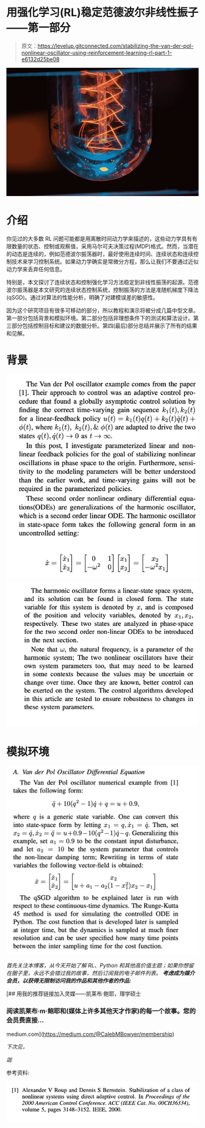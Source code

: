 # 用强化学习(RL)稳定范德波尔非线性振子——第一部分

> 原文：<https://levelup.gitconnected.com/stabilizing-the-van-der-pol-nonlinear-oscillator-using-reinforcement-learning-rl-part-1-e6132d25be08>

![](img/22536a2bd83b43f1356a387599dd3947.png)

# 介绍

你见过的大多数 RL 问题可能都是用离散时间动力学来描述的，这些动力学具有有限数量的状态、控制或观察值，采用马尔可夫决策过程(MDP)格式。然而，当潜在的动态是连续的，例如范德波尔振荡器时，最好使用连续时间、连续状态和连续控制技术来学习控制系统。如果动力学确实是常微分方程，那么让我们不要通过近似动力学来丢弃任何信息。

特别是，本文探讨了连续状态和控制强化学习方法稳定到非线性振荡的起源。范德波尔振荡器是本文研究的连续状态控制系统，控制振荡的方法是准随机梯度下降法(qSGD)。通过对算法的性能分析，明确了对建模误差的敏感性。

因为这个研究项目有很多可移动的部分，所以教程和演示将被分成几篇中型文章。第一部分包括背景和模拟环境。第二部分包括非理想条件下的测试和算法设计。第三部分包括控制目标和建议的数据分析。第四(最后)部分总结并展示了所有的结果和见解。

# 背景

![](img/de490f9fa0d463e17de093645bcfbacf.png)![](img/b2bdaf6b22e00b45f107af2c2194b270.png)

# 模拟环境

![](img/7bfbd66e2f412a5711100295db12beb6.png)

*首先关注本博客，从今天开始了解 RL、Python 和其他高价值主题；如果你想留在圈子里，永远不会错过我的故事，然后订阅我的电子邮件列表。* ***考虑成为媒介会员，以获得无限制访问我的作品和其他作者的作品:***

[](https://medium.com/@CalebMBowyer/membership) [## 用我的推荐链接加入灵媒——凯莱布·鲍耶，理学硕士

### 阅读凯莱布·m·鲍耶和(媒体上许多其他天才作家)的每一个故事。您的会员费直接…

medium.com](https://medium.com/@CalebMBowyer/membership) 

*下次见，*

*迦*

参考资料:

![](img/4e1c982a60460ac7a3d470892e5d1623.png)